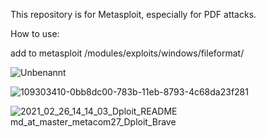This repository is for Metasploit, especially for PDF attacks.

How to use:

add to metasploit /modules/exploits/windows/fileformat/

![Unbenannt](https://user-images.githubusercontent.com/1030531/109304376-79193c80-783c-11eb-8c83-d16d0f4121f8.png)

![109303410-0bb8dc00-783b-11eb-8793-4c68da23f281](https://user-images.githubusercontent.com/1030531/109304509-ad8cf880-783c-11eb-9163-8a2c99364dc0.png)

![2021_02_26_14_14_03_Dploit_README md_at_master_metacom27_Dploit_Brave](https://user-images.githubusercontent.com/1030531/109304742-fa70cf00-783c-11eb-9819-3b1e94cc11a3.png)
